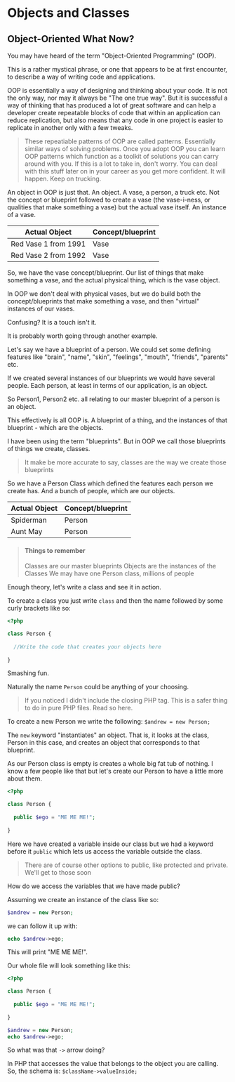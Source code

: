 # Objects and Classes

## Object-Oriented What Now?

You may have heard of the term "Object-Oriented Programming" (OOP).

This is a rather mystical phrase, or one that appears to be at first encounter, to describe a way of writing code and applications.

OOP is essentially a way of designing and thinking about your code. It is not the only way, nor may it always be "The one true way". But it is successful 
a way of thinking that has produced a lot of great software and can help a developer create repeatable blocks of code that within an application can 
reduce replication, but also means that any code in one project is easier to replicate in another only with a few tweaks.

> These repeatiable patterns of OOP are called patterns. Essentially similar ways of solving problems. Once you adopt OOP you can learn OOP patterns
> which function as a toolkit of solutions you can carry around with you. If this is a lot to take in, don't worry. 
> You can deal with this stuff later on in your career as you get more confident. It will happen. Keep on trucking.

An object in OOP is just that. An object. A vase, a person, a truck etc. Not the concept or blueprint followed to create a vase (the vase-i-ness, or qualities that make something a vase)
but the actual vase itself. An instance of a vase.

Actual Object | Concept/blueprint
------------- | -------------
Red Vase 1 from 1991    | Vase
Red Vase 2 from 1992  | Vase

So, we have the vase concept/blueprint. Our list of things that make something a vase, and the actual physical thing, which is the vase object.

In OOP we don't deal with physical vases, but we do build both the concept/blueprints that make something a vase, and then "virtual" instances of our vases.

Confusing? It is a touch isn't it.

It is probably worth going through another example.

Let's say we have a blueprint of a person. We could set some defining features like "brain", "name", "skin", "feelings", "mouth", "friends", "parents" etc.

If we created several instances of our blueprints we would have several people. Each person, at least in terms of our application, is an object.

So Person1, Person2 etc. all relating to our master blueprint of a person is an object.

This effectively is all OOP is. A blueprint of a thing, and the instances of that blueprint - which are the objects.

I have been using the term "blueprints". But in OOP we call those blueprints of things we create, classes.

> It make be more accurate to say, classes are the way we create those blueprints

So we have a Person Class which defined the features each person we create has. And a bunch of people, which are our objects.

Actual Object | Concept/blueprint
------------- | -------------
Spiderman     | Person
Aunt May      | Person

> #### Things to remember
> Classes are our master blueprints
> Objects are the instances of the Classes
> We may have one Person class, millions of people

Enough theory, let's write a class and see it in action.

To create a class you just write ```class``` and then the name followed by some curly brackets like so:

```php
<?php

class Person {
  
  //Write the code that creates your objects here
  
}
```

Smashing fun.

Naturally the name ```Person``` could be anything of your choosing.

> If you noticed I didn't include the closing PHP tag. This is a safer thing to do in pure PHP files. Read so here[]().

To create a new Person we write the following: ```$andrew = new Person;```

The ```new``` keyword "instantiates" an object. That is, it looks at the class, Person in this case, and creates an object that corresponds to that blueprint.

As our Person class is empty is creates a whole big fat tub of nothing. I know a few people like that but let's create our Person to have a little more about them.

```php
<?php

class Person {
  
  public $ego = "ME ME ME!";
  
}
```

Here we have created a variable inside our class but we had a keyword before it ```public``` which lets us access the variable outside the class.

> There are of course other options to public, like protected and private. We'll get to those soon

How do we access the variables that we have made public?

Assuming we create an instance of the class like so:

```php
$andrew = new Person;
```

we can follow it up with:

```php
echo $andrew->ego;
```

This will print "ME ME ME!".

Our whole file will look something like this:

```php
<?php

class Person {
  
  public $ego = "ME ME ME!";
  
}

$andrew = new Person;
echo $andrew->ego;
```

So what was that ```->``` arrow doing?

In PHP that accesses the value that belongs to the object you are calling. So, the schema is: ```$className->valueInside;```


